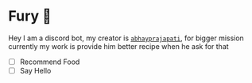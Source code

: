 # Fury 🐧

Hey I am a discord bot, my creator is [`abhayprajapati`](https://twitter.com/Abhayprajapati_), for bigger mission currently my work is provide him better recipe when he ask for that

- [ ] Recommend Food
- [ ] Say Hello
